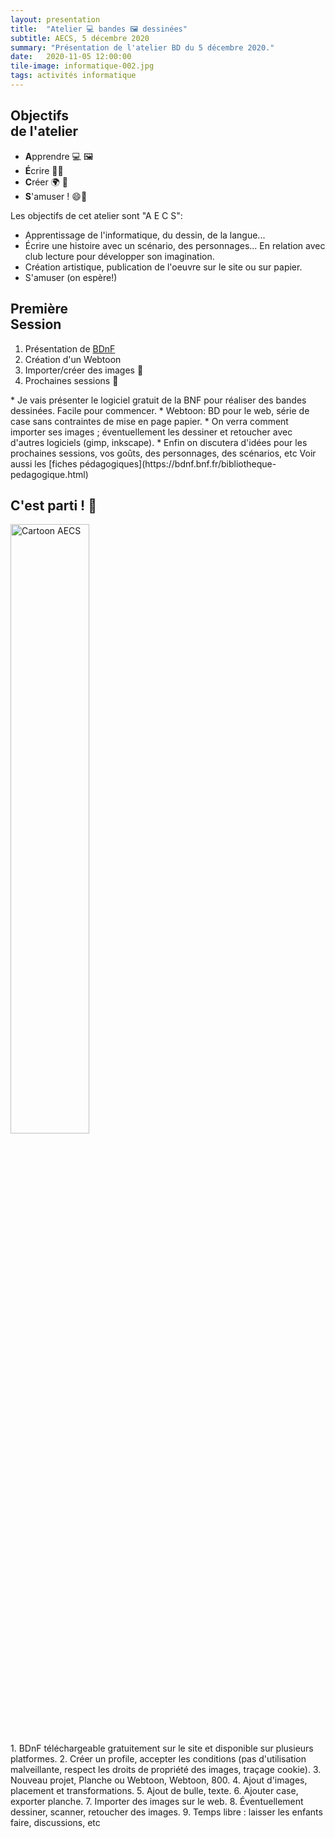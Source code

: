 ```yaml
---
layout: presentation
title:  "Atelier 💻 bandes 🖼️ dessinées"
subtitle: AECS, 5 décembre 2020
summary: "Présentation de l'atelier BD du 5 décembre 2020."
date:   2020-11-05 12:00:00
tile-image: informatique-002.jpg
tags: activités informatique
---
```


<section markdown="1">

## Objectifs<br>de l'atelier

* **A**pprendre 💻 🖼️
* **É**crire ✍🏿
* **C**réer 🌍 📖
* **S**'amuser ! 😄🤪

<aside class="notes" markdown="1">
Les objectifs de cet atelier sont "A E C S":

  * Apprentissage de l'informatique, du dessin, de la langue...
  * Écrire une histoire avec un scénario, des personnages... En relation avec club lecture pour développer son imagination.
  * Création artistique, publication de l'oeuvre sur le site ou sur papier.
  * S'amuser (on espère!)
</aside>

</section>

<section markdown="1">

## Première<br>Session

1. Présentation de [BDnF](https://bdnf.bnf.fr/)
2. Création d'un Webtoon
3. Importer/créer des images 🐘
4. Prochaines sessions 🔮

<aside class="notes" markdown="1">
* Je vais présenter le logiciel gratuit de la BNF pour réaliser des bandes dessinées. Facile pour commencer.
* Webtoon: BD pour le web, série de case sans contraintes de mise en page papier.
* On verra comment importer ses images ; éventuellement les dessiner et retoucher avec d'autres logiciels (gimp, inkscape).
* Enfin on discutera d'idées pour les prochaines sessions, vos goûts, des personnages, des scénarios, etc Voir aussi les [fiches pédagogiques](https://bdnf.bnf.fr/bibliotheque-pedagogique.html)
</aside>

</section>

<section markdown="1">

## C'est parti ! 🚀

<img src="{{ site.baseurl }}/images/presentations/sages-comme-des-images.png" alt="Cartoon AECS" style="width: 50%"/>
                         
<aside class="notes" markdown="1">
1. BDnF téléchargeable gratuitement sur le site et disponible sur plusieurs platformes.
2. Créer un profile, accepter les conditions (pas d'utilisation malveillante, respect les droits de propriété des images, traçage cookie).
3. Nouveau projet, Planche ou Webtoon, Webtoon, 800.
4. Ajout d'images, placement et transformations.
5. Ajout de bulle, texte.
6. Ajouter case, exporter planche.
7. Importer des images sur le web.
8. Éventuellement dessiner, scanner, retoucher des images.
9. Temps libre : laisser les enfants faire, discussions, etc
</aside>

</section>
